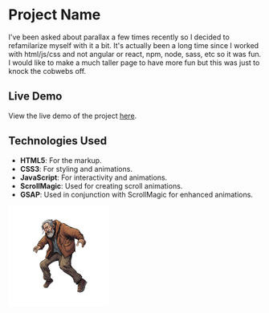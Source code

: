 # Project Name

I've been asked about parallax a few times recently so I decided to refamilarize myself with it a bit. It's actually been a long time since I worked with html/js/css and not angular or react, npm, node, sass, etc so it was fun. I would like to make a much taller page to have more fun but this was just to knock the cobwebs off.

## Live Demo

View the live demo of the project [here](https://benatwerk.github.io/superfluous-parallax/).

## Technologies Used

-   **HTML5**: For the markup.
-   **CSS3**: For styling and animations.
-   **JavaScript**: For interactivity and animations.
-   **ScrollMagic**: Used for creating scroll animations.
-   **GSAP**: Used in conjunction with ScrollMagic for enhanced animations.

<img src="assets/falling/images/man2.png" alt="man..." width="200"/>
